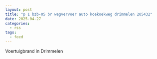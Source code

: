 ```yaml
---
layout: post
title: "p 1 bzb-05 br wegvervoer auto koekoekweg drimmelen 205432"
date: 2025-04-27
categories: 
  - rss
tags: 
  - feed
---
```


Voertuigbrand in Drimmelen
